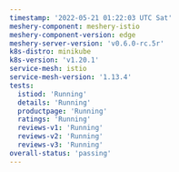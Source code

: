 ```yaml
---
timestamp: '2022-05-21 01:22:03 UTC Sat'
meshery-component: meshery-istio
meshery-component-version: edge
meshery-server-version: 'v0.6.0-rc.5r'
k8s-distro: minikube
k8s-version: 'v1.20.1'
service-mesh: istio
service-mesh-version: '1.13.4'
tests:
  istiod: 'Running'
  details: 'Running'
  productpage: 'Running'
  ratings: 'Running'
  reviews-v1: 'Running'
  reviews-v2: 'Running'
  reviews-v3: 'Running'
overall-status: 'passing'
---
```

